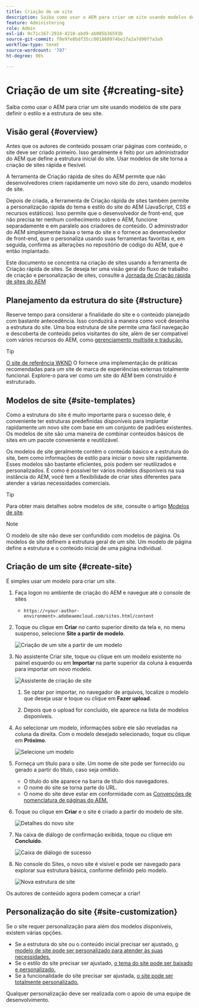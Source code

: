 ```yaml
---
title: Criação de um site
description: Saiba como usar o AEM para criar um site usando modelos de site para definir o estilo e a estrutura de seu site.
feature: Administering
role: Admin
exl-id: 9c71c167-2934-4210-abd9-ab085b36593b
source-git-commit: f0e9fe0bdf35cc001860974be1fa2a7d90f7a3a9
workflow-type: tm+mt
source-wordcount: '787'
ht-degree: 96%

---
```


# Criação de um site {#creating-site}

Saiba como usar o AEM para criar um site usando modelos de site para definir o estilo e a estrutura de seu site.

## Visão geral {#overview}

Antes que os autores de conteúdo possam criar páginas com conteúdo, o site deve ser criado primeiro. Isso geralmente é feito por um administrador do AEM que define a estrutura inicial do site. Usar modelos de site torna a criação de sites rápida e flexível.

A ferramenta de Criação rápida de sites do AEM permite que não desenvolvedores criem rapidamente um novo site do zero, usando modelos de site.

Depois de criada, a ferramenta de Criação rápida de sites também permite a personalização rápida do tema e estilo do site do AEM (JavaScript, CSS e recursos estáticos). Isso permite que o desenvolvedor de front-end, que não precisa ter nenhum conhecimento sobre o AEM, funcione separadamente e em paralelo aos criadores de conteúdo. O administrador do AEM simplesmente baixa o tema do site e o fornece ao desenvolvedor de front-end, que o personaliza usando suas ferramentas favoritas e, em seguida, confirma as alterações no repositório de código do AEM, que é então implantado.

Este documento se concentra na criação de sites usando a ferramenta de Criação rápida de sites. Se deseja ter uma visão geral do fluxo de trabalho de criação e personalização de sites, consulte a [Jornada de Criação rápida de sites do AEM](/help/journey-sites/quick-site/overview.md)

## Planejamento da estrutura do site {#structure}

Reserve tempo para considerar a finalidade do site e o conteúdo planejado com bastante antecedência. Isso conduzirá a maneira como você desenha a estrutura do site. Uma boa estrutura de site permite uma fácil navegação e descoberta de conteúdo pelos visitantes do site, além de ser compatível com vários recursos do AEM, como [gerenciamento multisite e tradução.](/help/sites-cloud/administering/msm-and-translation.md)

>[!TIP]
>
>[O site de referência WKND](https://wknd.site) O fornece uma implementação de práticas recomendadas para um site de marca de experiências externas totalmente funcional. Explore-o para ver como um site do AEM bem construído é estruturado.

## Modelos de site {#site-templates}

Como a estrutura do site é muito importante para o sucesso dele, é conveniente ter estruturas predefinidas disponíveis para implantar rapidamente um novo site com base em um conjunto de padrões existentes. Os modelos de site são uma maneira de combinar conteúdos básicos de sites em um pacote conveniente e reutilizável.

Os modelos de site geralmente contêm o conteúdo básico e a estrutura do site, bem como informações de estilo para iniciar o novo site rapidamente. Esses modelos são bastante eficientes, pois podem ser reutilizados e personalizados. E como é possível ter vários modelos disponíveis na sua instância do AEM, você tem a flexibilidade de criar sites diferentes para atender a várias necessidades comerciais.

>[!TIP]
>
>Para obter mais detalhes sobre modelos de site, consulte o artigo [Modelos de site](site-templates.md).

>[!NOTE]
>
>O modelo de site não deve ser confundido com modelos de página. Os modelos de site definem a estrutura geral de um site. Um modelo de página define a estrutura e o conteúdo inicial de uma página individual.

## Criação de um site {#create-site}

É simples usar um modelo para criar um site.

1. Faça logon no ambiente de criação do AEM e navegue até o console de sites

   * `https://<your-author-environment>.adobeaemcloud.com/sites.html/content`

1. Toque ou clique em **Criar** no canto superior direito da tela e, no menu suspenso, selecione **Site a partir de modelo**.

   ![Criação de um site a partir de um modelo](../assets/create-site-from-template.png)

1. No assistente Criar site, toque ou clique em um modelo existente no painel esquerdo ou em **Importar** na parte superior da coluna à esquerda para importar um novo modelo.

   ![Assistente de criação de site](../assets/site-creation-wizard.png)

   1. Se optar por importar, no navegador de arquivos, localize o modelo que deseja usar e toque ou clique em **Fazer upload**.

   1. Depois que o upload for concluído, ele aparece na lista de modelos disponíveis.

1. Ao selecionar um modelo, informações sobre ele são reveladas na coluna da direita. Com o modelo desejado selecionado, toque ou clique em **Próximo**.

   ![Selecione um modelo](../assets/select-site-template.png)

1. Forneça um título para o site. Um nome de site pode ser fornecido ou gerado a partir do título, caso seja omitido.

   * O título do site aparece na barra de título dos navegadores.
   * O nome do site se torna parte do URL.
   * O nome do site deve estar em conformidade com as [Convenções de nomenclatura de páginas do AEM.](/help/sites-cloud/authoring/fundamentals/organizing-pages.md#page-name-restrictions-and-best-practices)

1. Toque ou clique em **Criar** e o site é criado a partir do modelo de site.

   ![Detalhes do novo site](../assets/create-site-details.png)

1. Na caixa de diálogo de confirmação exibida, toque ou clique em **Concluído**.

   ![Caixa de diálogo de sucesso](../assets/success.png)

1. No console do Sites, o novo site é visível e pode ser navegado para explorar sua estrutura básica, conforme definido pelo modelo.

   ![Nova estrutura de site](../assets/new-site.png)

Os autores de conteúdo agora podem começar a criar!

## Personalização do site {#site-customization}

Se o site requer personalização para além dos modelos disponíveis, existem várias opções.

* Se a estrutura do site ou o conteúdo inicial precisar ser ajustado, [o modelo de site pode ser personalizado para atender às suas necessidades.](site-templates.md)
* Se o estilo do site precisar ser ajustado, [o tema do site pode ser baixado e personalizado.](/help/journey-sites/quick-site/overview.md)
* Se a funcionalidade do site precisar ser ajustada, [o site pode ser totalmente personalizado.](/help/implementing/developing/introduction/develop-wknd-tutorial.md)

Qualquer personalização deve ser realizada com o apoio de uma equipe de desenvolvimento.
